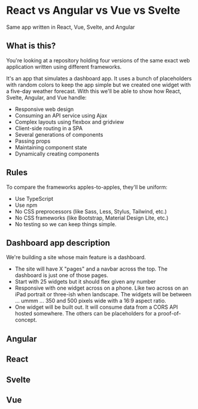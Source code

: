 # React vs Angular vs Vue vs Svelte
Same app written in React, Vue, Svelte, and Angular

## What is this?
You're looking at a repository holding four versions of the same exact web application written using different frameworks.

It's an app that simulates a dashboard app. It uses a bunch of placeholders with random colors to keep the app simple but we created one widget with a five-day weather forecast. With this we'll be able to show how React, Svelte, Angular, and Vue handle:
- Responsive web design
- Consuming an API service using Ajax
- Complex layouts using flexbox and gridview
- Client-side routing in a SPA
- Several generations of components
- Passing props
- Maintaining component state
- Dynamically creating components

## Rules
To compare the frameworks apples-to-apples, they'll be uniform:
- Use TypeScript
- Use npm
- No CSS preprocessors (like Sass, Less, Stylus, Tailwind, etc.)
- No CSS frameworks (like Bootstrap, Material Design Lite, etc.)
- No testing so we can keep things simple.

## Dashboard app description
We're building a site whose main feature is a dashboard. 
- The site will have X "pages" and a navbar across the top. The dashboard is just one of those pages.
- Start with 25 widgets but it should flex given any number
- Responsive with one widget across on a phone. Like two across on an iPad portrait or three-ish when landscape. The widgets will be between ... ummm ... 350 and 500 pixels wide with a 16:9 aspect ratio.
- One widget will be built out. It will consume data from a CORS API hosted somewhere. The others can be placeholders for a proof-of-concept.


## Angular


## React


## Svelte


## Vue
